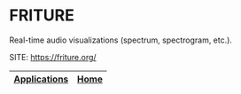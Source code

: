 # FRITURE

 Real-time audio visualizations (spectrum, spectrogram, etc.).
 
 SITE: https://friture.org/

 | [Applications](https://portable-linux-apps.github.io/apps.html) | [Home](https://portable-linux-apps.github.io)
 | --- | --- |
